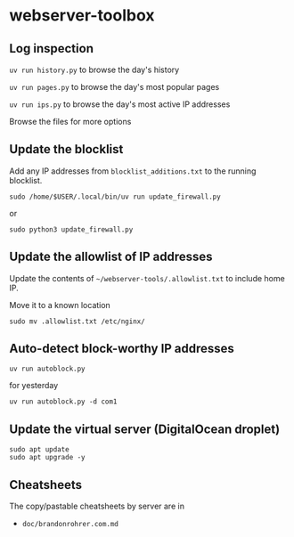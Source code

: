 # webserver-toolbox

## Log inspection

`uv run history.py` to browse the day's history

`uv run pages.py` to browse the day's most popular pages

`uv run ips.py` to browse the day's most active IP addresses

Browse the files for more options


## Update the blocklist

Add any IP addresses from `blocklist_additions.txt` to the running
blocklist.

`sudo /home/$USER/.local/bin/uv run update_firewall.py`

or

`sudo python3 update_firewall.py`


## Update the allowlist of IP addresses

Update the contents of `~/webserver-tools/.allowlist.txt` to include
home IP.

Move it to a known location

`sudo mv .allowlist.txt /etc/nginx/`


## Auto-detect block-worthy IP addresses

`uv run autoblock.py`

for yesterday

`uv run autoblock.py -d com1`


## Update the virtual server (DigitalOcean droplet)

```
sudo apt update
sudo apt upgrade -y
```

## Cheatsheets

The copy/pastable cheatsheets by server are in 

- `doc/brandonrohrer.com.md`
